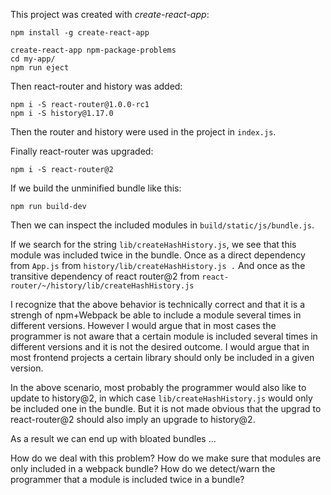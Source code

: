 This project was created with *create-react-app*:

    npm install -g create-react-app
    
    create-react-app npm-package-problems
    cd my-app/
    npm run eject


Then react-router and history was added:

    npm i -S react-router@1.0.0-rc1
    npm i -S history@1.17.0   

Then the router and history were used in the project in `index.js`.

Finally react-router was upgraded:

    npm i -S react-router@2
     
     
If we build the unminified bundle like this:
 
    npm run build-dev
    
Then we can inspect the included modules in `build/static/js/bundle.js`.

If we search for the string `lib/createHashHistory.js`, we see that this module was included twice in the bundle.
Once as a direct dependency from `App.js` from `history/lib/createHashHistory.js .`
And once as the transitive dependency of react router@2 from `react-router/~/history/lib/createHashHistory.js `

I recognize that the above behavior is technically correct and that it is a strengh of npm+Webpack be able to include a module several times in different versions.
However I would argue that in most cases the programmer is not aware that a certain module is included several times in different versions and it is not the desired outcome.
I would argue that in most frontend projects a certain library should only be included in a given version.

In the above scenario, most probably the programmer would also like to update to history@2, in which case `lib/createHashHistory.js` would only be included one in the bundle.
But it is not made obvious that the upgrad to react-router@2 should also imply an upgrade to history@2.

As a result we can end up with bloated bundles ... 

How do we deal with this problem?
How do we make sure that modules are only included in a webpack bundle?
How do we detect/warn the programmer that a module is included twice in a bundle?

